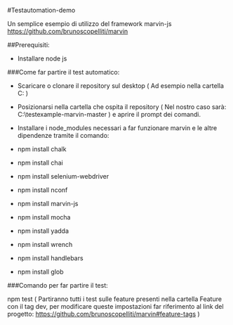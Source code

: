 #Testautomation-demo

Un semplice esempio di utilizzo del framework marvin-js https://github.com/brunoscopelliti/marvin

##Prerequisiti:

- Installare node js

 ###Come far partire il test automatico:
 
 - Scaricare o clonare il repository sul desktop ( Ad esempio nella cartella C: ) 
 - Posizionarsi nella cartella che ospita il repository ( Nel nostro caso sarà: C:\testexample-marvin-master ) e aprire il prompt dei comandi.
 - Installare i node_modules necessari a far funzionare marvin e le altre dipendenze tramite il comando:
  
  - npm install chalk
  - npm install chai
  - npm install selenium-webdriver
  - npm install nconf
  - npm install marvin-js
  - npm install mocha
  - npm install yadda
  - npm install wrench
  - npm install handlebars
  - npm install glob

###Comando per far partire il test:

npm test ( Partiranno tutti i test sulle feature presenti nella cartella Feature con il tag dev, per modificare queste impostazioni far riferimento al link del progetto: https://github.com/brunoscopelliti/marvin#feature-tags )

